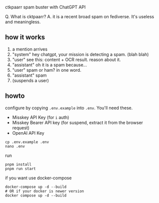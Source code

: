 ctkpaarr spam buster with ChatGPT API

Q. What is cktpaarr?
A. it is a recent broad spam on fediverse. It's useless and meaningless.

## how it works

1. a mention arrives
2. "system"     hey chatgpt, your mission is detecting a spam. (blah blah)
3. "user"       see this: content + OCR result. reason about it.
4. "assistant"  oh it is a spam because...
5. "user"       spam or ham? in one word.
6. "assistant"  spam
7. (suspends a user)

## howto

configure by copying `.env.example` into `.env`. You'll need these.

- Misskey API Key (for `i` auth)
- Misskey Bearer API key (for suspend, extract it from the browser request)
- OpenAI API Key

```
cp .env.example .env
nano .env
```

run

```
pnpm install
pnpm run start
```

if you want use docker-compose

```
docker-compose up -d --build
# OR if your docker is newer version
docker compose up -d --build
```